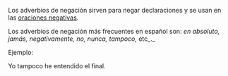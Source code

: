 Los adverbios de negación sirven para negar declaraciones y se usan en las [oraciones negativas](https://espanol.lingolia.com/es/gramatica/estructura-de-la-oracion/oraciones-negativas "Las oraciones negativas").

Los adverbios de negación más frecuentes en español son: _en absoluto, jamás, negativamente, no, nunca, tampoco,_ etc_._

Ejemplo:

Yo tampoco he entendido el final.
